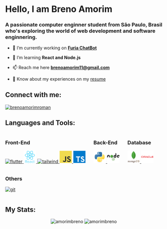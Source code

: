 <h1 align="start">Hello, I am Breno Amorim</h1>
<h3 align="left">A passionate computer enginner student from São Paulo, Brasil who's exploring the world of web development and software enginnering.</h3>

- 🔭 I’m currently working on [**Furia ChatBot**](https://github.com/AmorimBreno/furia-chatbot.git)

- 🌱 I’m learning **React and Node.js**

- 📫 Reach me here **brenoamorim11@gmail.com**

- 📄 Know about my experiences on my [resume](https://docs.google.com/document/d/1v6bKUYIZblx71OAlLBxf-jFfQGcrgUVW/edit?usp=drive_link&ouid=111471740861289314899&rtpof=true&sd=true)

<h2 align="left">Connect with me:</h2>
    <p align="left">
    <a href="https://linkedin.com/in/brenoamorimroman" target="blank"><img align="center" src="https://raw.githubusercontent.com/rahuldkjain/github-profile-readme-generator/master/src/images/icons/Social/linked-in-alt.svg" alt="brenoamorimroman" height="30" width="40" /></a>
</p>

<h2 align="left">Languages and Tools:</h2>

<div style="display: flex; flex-wrap: wrap; align:center">
  <!-- Coluna 1: Front-End -->
  <div align="left">
    <h3>Front-End</h3>
    <p align="left">
      <a href="https://flutter.dev" target="_blank" rel="noreferrer"> <img src="https://www.vectorlogo.zone/logos/flutterio/flutterio-icon.svg" alt="flutter" width="40" height="40"/> </a>
      <a href="https://reactjs.org/" target="_blank" rel="noreferrer"> <img src="https://raw.githubusercontent.com/devicons/devicon/master/icons/react/react-original-wordmark.svg" alt="react" width="40" height="40"/> </a>
      <a href="https://tailwindcss.com/" target="_blank" rel="noreferrer"> <img src="https://www.vectorlogo.zone/logos/tailwindcss/tailwindcss-icon.svg" alt="tailwind" width="40" height="40"/> </a>
      <a href="https://developer.mozilla.org/en-US/docs/Web/JavaScript" target="_blank" rel="noreferrer"> <img src="https://raw.githubusercontent.com/devicons/devicon/master/icons/javascript/javascript-original.svg" alt="javascript" width="40" height="40"/> </a>
      <a href="https://www.typescriptlang.org/" target="_blank" rel="noreferrer"> <img src="https://raw.githubusercontent.com/devicons/devicon/master/icons/typescript/typescript-original.svg" alt="typescript" width="40" height="40"/> </a>
    </p>
  </div>
  <div style="display: inline-block; width: 5%;"></div>

  <!-- Coluna 2: Back-End -->
  <div align="left" >
    <h3>Back-End</h3>
    <p align="left" >
      <a href="https://www.python.org" target="_blank" rel="noreferrer"> <img src="https://raw.githubusercontent.com/devicons/devicon/master/icons/python/python-original.svg" alt="python" width="40" height="40"/> </a>
      <a href="https://nodejs.org" target="_blank" rel="noreferrer"> <img src="https://raw.githubusercontent.com/devicons/devicon/master/icons/nodejs/nodejs-original-wordmark.svg" alt="nodejs" width="40" height="40"/> </a>
    </p>
  </div>
  <div style="display: inline-block; width: 5%;"></div>

  <!-- Coluna 3: Database -->
  <div align="left">
    <h3>Database</h3>
    <p align="left">
      <a href="https://www.mongodb.com/" target="_blank" rel="noreferrer"> <img src="https://raw.githubusercontent.com/devicons/devicon/master/icons/mongodb/mongodb-original-wordmark.svg" alt="mongodb" width="40" height="40"/> </a>
      <a href="https://www.oracle.com/" target="_blank" rel="noreferrer"> <img src="https://raw.githubusercontent.com/devicons/devicon/master/icons/oracle/oracle-original.svg" alt="oracle" width="40" height="40"/> </a>
    </p>
  </div>
  <div style="display: inline-block; width: 5%;"></div>
  <div align="left">
    <h3>Others</h3>
    <p align="left">
  <a href="https://git-scm.com/" target="_blank" rel="noreferrer"> <img src="https://www.vectorlogo.zone/logos/git-scm/git-scm-icon.svg" alt="git" width="40" height="40"/> </a>
</p>
  </div>
</div>

<h2 align="left">My Stats:</h2>

<p align="center">
  <img src="https://github-readme-stats.vercel.app/api/top-langs?username=amorimbreno&show_icons=true&locale=en&layout=compact" alt="amorimbreno" />
  <img src="https://github-readme-streak-stats.herokuapp.com/?user=amorimbreno&" alt="amorimbreno" />
</p>

